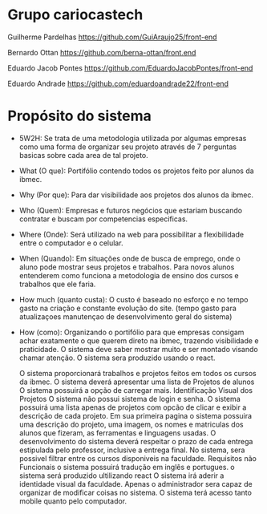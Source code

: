 # Grupo cariocastech
Guilherme Pardelhas https://github.com/GuiAraujo25/front-end

Bernardo Ottan  https://github.com/berna-ottan/front.end

Eduardo Jacob Pontes https://github.com/EduardoJacobPontes/front-end

Eduardo Andrade https://github.com/eduardoandrade22/front-end

# Propósito do sistema
- 5W2H:
Se trata de uma metodologia utilizada por algumas empresas como uma forma de organizar seu projeto através de 7 perguntas basicas sobre cada area de tal projeto.

- What (O que):
   Portifólio contendo todos os projetos feito por alunos da ibmec.

- Why (Por que):
   Para dar visibilidade aos projetos dos alunos da ibmec.

- Who (Quem):
   Empresas e futuros negócios que estariam buscando contratar e buscam por competencias especificas.

- Where (Onde):
   Será utilizado na web para possibilitar a flexibilidade entre o computador e o celular.

- When (Quando):
   Em situações onde de busca de emprego, onde o aluno pode mostrar seus projetos e trabalhos. Para novos alunos entenderem como funciona a metodologia de ensino dos cursos e trabalhos que ele faria.

- How much (quanto custa):
   O custo é baseado no esforço e no tempo gasto na criação e constante evolução do site. (tempo gasto para atualizaçoes manutençao de desenvolvimento geral do sistema)

- How (como):
   Organizando o portifólio para que empresas consigam achar exatamente o que querem direto na ibmec, trazendo visibilidade e praticidade. O sistema deve saber mostrar muito e ser montado visando chamar atenção. O sistema sera produzido usando o react.





  O sistema proporcionará trabalhos e projetos feitos em todos os cursos da ibmec.
O sistema deverá apresentar uma lista de Projetos de alunos
O sistema possuirá a opção de carregar mais.
Identificação Visual dos Projetos
O sistema não possui sistema de login e senha.
O sistema possuirá uma lista apenas de projetos com opcão de clicar e exibir a descrição de cada projeto.
Em sua primeira pagina o sistema possuira uma descrição do projeto, uma imagem, os nomes e matriculas dos alunos que fizeram, as ferramentas e linguagens usadas.
O desenvolvimento do sistema deverá respeitar o prazo de cada entrega estipulada pelo professor, inclusive a entrega final.
No sistema, sera possivel filtrar entre os cursos disponiveis na faculdade.
Requisitos não Funcionais
o sistema possuirá tradução em inglês e portugues.
o sistema será produzido ultilizando react
O sistema irá aderir a identidade visual da faculdade.
Apenas o administrador sera capaz de organizar de modificar coisas no sistema.
O sistema terá acesso tanto mobile quanto pelo computador.
